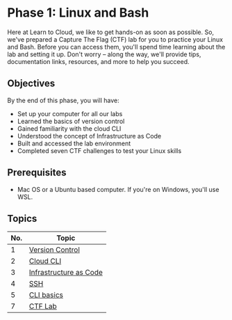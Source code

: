 # Phase 1: Linux and Bash

Here at Learn to Cloud, we like to get hands-on as soon as possible. So, we've prepared a Capture The Flag (CTF) lab for you to practice your Linux and Bash. Before you can access them, you'll spend time learning about the lab and setting it up. Don't worry – along the way, we'll provide tips, documentation links, resources, and more to help you succeed.

## Objectives

By the end of this phase, you will have:

- Set up your computer for all our labs
- Learned the basics of version control
- Gained familiarity with the cloud CLI
- Understood the concept of Infrastructure as Code
- Built and accessed the lab environment
- Completed seven CTF challenges to test your Linux skills

## Prerequisites

- Mac OS or a Ubuntu based computer. If you're on Windows, you'll use WSL.

## Topics 

| No. | Topic                        
|-----|------------------------------|
| 1   | [Version Control](1-versioncontrol.md)             
| 2   | [Cloud CLI](2-cli.md)               
| 3   | [Infrastructure as Code](3-iac.md)     
| 4   | [SSH](4-ssh.md)     | 
| 5   | [CLI basics](5-clibasics.md) |
| 7   | [CTF Lab](6-ctf.md)       

